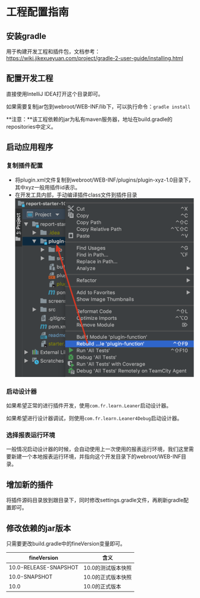 # 工程配置指南

## 安装gradle
用于构建开发工程和插件包，文档参考：https://wiki.jikexueyuan.com/project/gradle-2-user-guide/installing.html

## 配置开发工程
直接使用IntelliJ IDEA打开这个目录即可。

如果需要复制jar包到webroot/WEB-INF/lib下，可以执行命令：```gradle install```

**注意：**该工程依赖的jar为私有maven服务器，地址在build.gradle的repositories中定义。

## 启动应用程序

### 复制插件配置

* 将plugin.xml文件复制到webroot/WEB-INF/plugins/plugin-xyz-1.0目录下，其中xyz一般用插件id表示。
* 在开发工具内部，手动编译插件class文件到插件目录
![compile](screenshots/compile.png)

### 启动设计器
如果希望正常的进行插件开发，使用```com.fr.learn.Leaner```启动设计器。

如果希望进行设计器调试，则使用```com.fr.learn.Leaner4Debug```启动设计器。

### 选择报表运行环境
一般情况启动设计器的时候，会自动使用上一次使用的报表运行环境，我们这里需要新建一个本地报表运行环境，并指向这个开发目录下的webroot/WEB-INF目录。

## 增加新的插件
将插件源码目录放到跟目录下，同时修改settings.gradle文件，再刷新gradle配置即可。

## 修改依赖的jar版本
只需要更改build.gradle中的fineVersion变量即可。

|fineVersion|含义|
|--------------|----|
|10.0-RELEASE-SNAPSHOT|10.0的测试版本快照|
|10.0-SNAPSHOT|10.0的正式版本快照|
|10.0|10.0的正式版本|